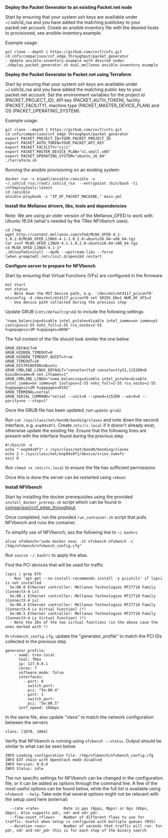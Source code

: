 **Deploy the Packet Generator to an existing Packet.net node**

Start by ensuring that your system ssh keys are availiable under ~/.ssh/id_rsa and you have added the matching publickey to your packet.net account. Create an ansible inventory file with the desired hosts to provisioned, see ansible-inventory.example.

Example usage:
```
git clone --depth 1 https://github.com/cncf/cnfs.git
cd cnfs/comparison/cnf_edge_throughput/packet_generator
- Update ansible-inventory.example with desired nodes
./deploy_packet_generator.sh dual_mellanox ansible-inventory.example
```



**Deploy the Packet Generator to Packet.net using Terraform**

Start by ensuring that your system ssh keys are availiable under ~/.ssh/id_rsa and you have added the matching public key to your packet.net account. Set the environment variables for the project id (PACKET_PROJECT_ID), API key (PACKET_AUTH_TOKEN), facility (PACKET_FACILITY), machine type (PACKET_MASTER_DEVICE_PLAN) and OS (PACKET_OPERATING_SYSTEM).

Example usage:

```
git clone --depth 1 https://github.com/cncf/cnfs.git
cd cnfs/comparison/cnf_edge_throughput/packet_generator
export PACKET_PROJECT_ID=YOUR_PACKET_PROJECT_ID 
export PACKET_AUTH_TOKEN=YOUR_PACKET_API_KEY
export PACKET_FACILITY="sjc1"
export PACKET_MASTER_DEVICE_PLAN="x1.small.x86"
export PACKET_OPERATING_SYSTEM="ubuntu_16_04"
./terraform.sh
```


Running the ansible provisioning on an existing system:
```
docker run -v $(pwd)/ansible:/ansible -v ~/.ssh/id_rsa:/root/.ssh/id_rsa  --entrypoint /bin/bash -ti cnfdeploytools:latest
cd /ansible
ansible-playbook -i "IP_OF_PACKET_MACHINE," main.yml
```

**Install the Mellanox drivers, libs, tools and dependencies**

Note: We are using an older version of the Mellanox_OFED to work with Ubuntu 16.04 (what's needed by the TRex NFVbench uses).


```
cd /tmp
wget http://content.mellanox.com/ofed/MLNX_OFED-4.1-1.0.2.0/MLNX_OFED_LINUX-4.1-1.0.2.0-ubuntu16.04-x86_64.tgz
tar zxvf MLNX_OFED_LINUX-4.1-1.0.2.0-ubuntu16.04-x86_64.tgz
cd MLNX_OFED_LINUX-4.1-1*
./mlnxofedinstall --dpdk --upstream-libs --force
[when prompted] /etc/init.d/openibd restart
```

**Configure server to prepare for NFVbench**

Start by ensuring that Virtual Functions (VFs) are configured in the firmware
```
mst start
mst status
  - Note down the MST Device path, e.g. '/dev/mst/mt4117_pciconf0'
mlxconfig -d /dev/mst/mt4117_pciconf0 set SRIOV_EN=1 NUM_OF_VFS=2
  - Use device path collected during the previous step
```

Update GRUB (`/etc/default/grub`) to include the following settings
```
"numa_balancing=disable intel_pstate=disable intel_iommu=on iommu=pt isolcpus=2-55 nohz_full=2-55 rcu_nocbs=2-55
hugepagesz=2M hugepages=8096"
```
The full content of the file should look similar the one below
```
GRUB_DEFAULT=0
GRUB_HIDDEN_TIMEOUT=0
GRUB_HIDDEN_TIMEOUT_QUIET=true
GRUB_TIMEOUT=10
GRUB_DISTRIBUTOR=Ubuntu
GRUB_CMDLINE_LINUX_DEFAULT="console=tty0 console=ttyS1,115200n8 biosdevname=0 net.ifnames=1"
GRUB_CMDLINE_LINUX="numa_balancing=disable intel_pstate=disable intel_iommu=on iommu=pt isolcpus=2-55 nohz_full=2-55 rcu_nocbs=2-55
hugepagesz=2M hugepages=8192"
GRUB_TERMINAL=serial
GRUB_SERIAL_COMMAND="serial --unit=0 --speed=115200 --word=8 --parity=no --stop=1"
```
Once the GRUB file has been updated, run `update-grub2`

Run `cat /sys/class/net/bond0/bonding/slaves` and note down the second interface, e.g. `enp94s0f1`.
Create `/etc/rc.local` if it doesn't already exist, otherwise update the existing file. Ensure that the following lines are present with the interface found during the previous step
```
#!/bin/sh -e
echo "-enp94s0f1" > /sys/class/net/bond0/bonding/slaves
echo 2 > /sys/class/net/enp94s0f1/device/sriov_numvfs
exit 0
```
Run `chmod +x /etc/rc.local` to ensure the file has sufficient permissions

Once this is done the server can be restarted using `reboot`

**Install NFVbench**

Start by installing the docker prerequisites using the provided `install_docker_prereqs.sh` script which can be found in [comparison/cnf_edge_throughput](https://github.com/cncf/cnfs/tree/master/comparison/cnf_edge_throughput).

Once completed, run the provided `run_container.sh` script that pulls NFVbench and runs the container.

To simplify use of NFVbench, ass the following line to `~/.bashrc`
```
alias nfvbench="sudo docker exec -it nfvbench nfvbench -c /tmp/nfvbench/nfvbench_config.cfg"
```
Run `source ~/.bashrc` to apply the alias.

Find the PCI devices that will be used for traffic
```
lspci | grep Eth
  - Run 'apt-get --no-install-recommends install -y pciutils' if lspci is not installed
  5e:00.0 Ethernet controller: Mellanox Technologies MT27710 Family [ConnectX-4 Lx]
  5e:00.1 Ethernet controller: Mellanox Technologies MT27710 Family [ConnectX-4 Lx]
  5e:00.4 Ethernet controller: Mellanox Technologies MT27710 Family [ConnectX-4 Lx Virtual Function] (*)
  5e:00.5 Ethernet controller: Mellanox Technologies MT27710 Family [ConnectX-4 Lx Virtual Function] (*)
  - Note the IDs of the two virtual functions (in the above case the ones marked with *)
```

In `nfvbench_config.cfg`, update the "generator_profile" to match the PCI IDs collected in the previous step
```
generator_profile:
    - name: trex-local
      tool: TRex
      ip: 127.0.0.1
      cores: 7
      software_mode: false
      interfaces:
        - port: 0
          switch_port:
          pci: "5e:00.4"
        - port: 1
          switch_port:
          pci: "5e:00.5"
      intf_speed: 10Gbps
```
In the same file, also update "vlans" to match the network configuration between the servers
```
vlans: [1070, 1064]
```

Verify that NFVbench is running using `nfvbench --status`. Output should be similar to what can be seen below
```
INFO Loading configuration file: /tmp/nfvbench/nfvbench_config.cfg
INFO EXT chain with OpenStack mode disabled
INFO Version: 0.0.0
INFO Status: idle
```

The run specific settings for NFVbench can be changed in the configuration file, or it can be added as options through the command line.
A few of the most useful options can be found below, while the full list is available using `nfvbench --help`. Take note that several options might not be relevant with the setup used here (external)
```
  --rate <rate>           Rate in pps (Kpps, Mpps) or bps (Kbps, Gbps). Also supports pdr, ndr and ndr_pdr.
  --flow-count <flows>    Number of different flows to use for traffic. Useful when setup is configured with multiple queues (RSS)
  --duration <sec>        Number of seconds that traffic will run. For pdr, ndr and ndr_pdr this is for each step of the binary search
```

